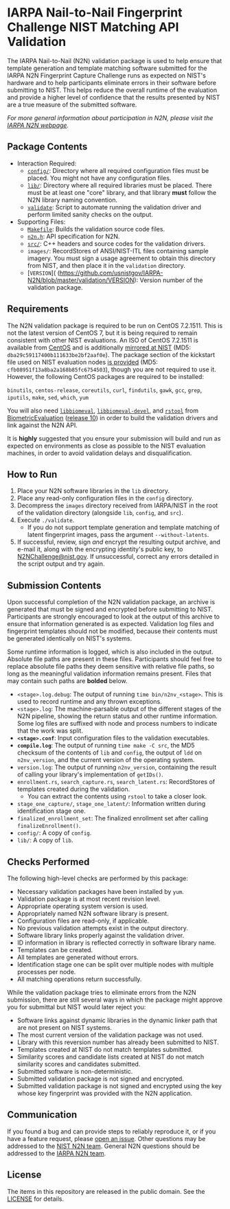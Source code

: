 IARPA Nail-to-Nail Fingerprint Challenge NIST Matching API Validation
=====================================================================

The IARPA Nail-to-Nail (N2N) validation package is used to help ensure that
template generation and template matching software submitted for the IARPA N2N
Fingerprint Capture Challenge runs as expected on NIST's hardware and to help
participants eliminate errors in their software before submitting to NIST. This
helps reduce the overall runtime of the evaluation and provide a higher level of
confidence that the results presented by NIST are a true measure of the
submitted software.

*For more general information about participation in N2N, please
visit the [IARPA N2N webpage](
https://www.iarpa.gov/challenges/n2n/n2n.html).*

Package Contents
----------------

 * Interaction Required:
     * [`config/`](
       https://github.com/usnistgov/IARPA-N2N/tree/master/validation/config):
       Directory where all required configuration files must be placed. You
       might not have any configuration files.
     * [`lib/`](
       https://github.com/usnistgov/IARPA-N2N/tree/master/validation/lib):
       Directory where all required libraries must be placed. There must
       be at least one "core" library, and that library **must** follow the
       N2N library naming convention.
     * [`validate`](
       https://github.com/usnistgov/IARPA-N2N/tree/master/validation/validate):
       Script to automate running the validation driver and perform limited
       sanity checks on the output.
 * Supporting Files:
     * [`Makefile`](
       https://github.com/usnistgov/IARPA-N2N/tree/master/validation/src/Makefile):
       Builds the validation source code files.
     * [`n2n.h`](
       https://github.com/usnistgov/IARPA-N2N/tree/master/src/include/n2n.h):
       API specification for N2N.
     * [`src/`](
       https://github.com/usnistgov/IARPA-N2N/tree/master/validation/src/):
       C++ headers and source codes for the validation drivers.
     * `images/`:
       RecordStores of ANSI/NIST-ITL files containing sample imagery. You must
       sign a usage agreement to obtain this directory from NIST, and then place
       it in the `validation` directory.
     * [`VERSION`](
       (https://github.com/usnistgov/IARPA-N2N/blob/master/validation/VERSION):
       Version number of the validation package.

Requirements
------------

The N2N validation package is required to be run on CentOS 7.2.1511. This is not
the latest version of CentOS 7, but it is being required to remain consistent
with other NIST evaluations. An ISO of CentOS 7.2.1511 is available from
[CentOS](http://isoredirect.centos.org/centos/7/isos/x86_64/CentOS-7-x86_64-Everything-1511.iso)
and is additionally
[mirrored at NIST](http://nigos.nist.gov:8080/evaluations/CentOS-7-x86_64-Everything-1511.iso)
(MD5: `dba29c59117400b111633be2bf2aaf0e`). The package section of the kickstart
file used on NIST evaluation nodes [is
provided](http://nigos.nist.gov:8080/evaluations/minexiii/packagelist.txt) (MD5:
`cfb08951f13a8ba2a168b85fc6754503`), though you are not required to use it.
However, the following CentOS packages are required to be installed:

`binutils`, `centos-release`, `coreutils`, `curl`, `findutils`, `gawk`, `gcc`,
`grep`, `iputils`, `make`, `sed`, `which`, `yum`

You will also need
[`libbiomeval`](
https://github.com/usnistgov/BiometricEvaluation/releases/download/v10.0/libbiomeval-10.0-2.x86_64.rpmm),
[`libbiomeval-devel`](
https://github.com/usnistgov/BiometricEvaluation/releases/download/v10.0/libbiomeval-devel-10.0-2.noarch.rpm),
and  [`rstool`](
https://github.com/usnistgov/BiometricEvaluation/releases/download/v10.0/rstool-2.1-2.x86_64.rpm) from
[BiometricEvaluation](https://github.com/usnistgov/BiometricEvaluation/)
([release 10](
https://github.com/usnistgov/BiometricEvaluation/releases/tag/v10.0)) in order
to build the validation drivers and link against the N2N
API.

It is **highly** suggested that you ensure your submission will build and run as
expected on environments as close as possible to the NIST evaluation machines,
in order to avoid validation delays and disqualification.

How to Run
----------

 1. Place your N2N software libraries in the `lib` directory.
 2. Place any read-only configuration files in the `config` directory.
 3. Decompress the `images` directory received from IARPA/NIST in the root of
    the validation directory (alongside `lib`, `config`, and `src`).
 4. Execute `./validate`.
     * If you do not support template generation and template matching of latent
      fingerprint images, pass the argument `--without-latents`.
 5. If successful, review, sign *and* encrypt the resulting output archive, and
    e-mail it, along with the encrypting identity's public key, to
    [N2NChallenge@nist.gov](mailto:N2NChallenge@nist.gov). If unsuccessful,
    correct any errors detailed in the script output and try again.

Submission Contents
-------------------

Upon successful completion of the N2N validation package, an archive is
generated that must be signed and encrypted before submitting to NIST.
Participants are strongly encouraged to look at the output of this archive to
ensure that information generated is as expected. Validation log files and
fingerprint templates should not be modified, because their contents must be
generated identically on NIST's systems.

Some runtime information is logged, which is also included in the output.
Absolute file paths are present in these files. Participants should feel free to
replace absolute file paths they deem sensitive with relative file paths, so
long as the meaningful validation information remains present. Files that may
contain such paths are **bolded** below.

 * `<stage>.log.debug`: The output of running `time bin/n2nv_<stage>`. This is
   used to record runtime and any thrown exceptions.
 * `<stage>.log`: The machine-parsable output of the different stages of the N2N
   pipeline, showing the return status and other runtime information. Some
   log files are suffixed with node and process numbers to indicate that the
   work was split.
 * **`<stage>.conf`**: Input configuration files to the validation executables.
 * **`compile.log`**: The output of running `time make -C src`, the MD5 checksum
   of the contents of `lib` and `config`, the output of `ldd` on `n2nv_version`,
   and the current version of the operating system.
 * `version.log`: The output of running `n2nv_version`, containing the result of
   calling your library's implementation of `getIDs()`.
 * `enrollment.rs`, `search_capture.rs`, `search_latent.rs`: RecordStores of
   templates created during the validation.
     * You can extract the contents using `rstool` to take a closer look.
 * `stage_one_capture/`, `stage_one_latent/`: Information written during
    identification stage one.
 * `finalized_enrollment_set`: The finalized enrollment set after calling
   `finalizeEnrollment()`.
 * `config/`: A copy of `config`.
 * `lib/`: A copy of `lib`.

Checks Performed
----------------

The following high-level checks are performed by this package:

 * Necessary validation packages have been installed by `yum`.
 * Validation package is at most recent revision level.
 * Appropriate operating system version is used.
 * Appropriately named N2N software library is present.
 * Configuration files are read-only, if applicable.
 * No previous validation attempts exist in the output directory.
 * Software library links properly against the validation driver.
 * ID information in library is reflected correctly in software library name.
 * Templates can be created.
 * All templates are generated without errors.
 * Identification stage one can be split over multiple nodes with multiple
   processes per node.
 * All matching operations return successfully.

While the validation package tries to eliminate errors from the N2N submission,
there are still several ways in which the package might approve you for
submittal but NIST would later reject you:

 * Software links against dynamic libraries in the dynamic linker path that are
   not present on NIST systems.
 * The most current version of the validation package was not used.
 * Library with this reversion number has already been submitted to NIST.
 * Templates created at NIST do not match templates submitted.
 * Similarity scores and candidate lists created at NIST do not match similarity
   scores and candidates submitted.
 * Submitted software is non-deterministic.
 * Submitted validation package is not signed and encrypted.
 * Submitted validation package is not signed and encrypted using the key whose
   key fingerprint was provided with the N2N application.

Communication
-------------

If you found a bug and can provide steps to reliably reproduce it, or if you
have a feature request, please
[open an issue](https://github.com/usnistgov/IARPA-N2N/issues). Other
questions may be addressed to the [NIST N2N team](mailto:N2NChallenge@nist.gov).
General N2N questions should be addressed to the
[IARPA N2N team](mailto:N2NChallenge@iarpa.gov).

License
-------

The items in this repository are released in the public domain. See the
[LICENSE](https://github.com/usnistgov/IARPA-N2N/blob/master/LICENSE.md)
for details.
